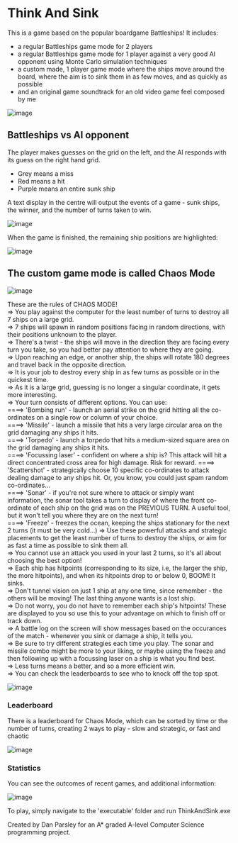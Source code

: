 # Think And Sink

This is a game based on the popular boardgame Battleships! It includes:
 - a regular Battleships game mode for 2 players
 - a regular Battleships game mode for 1 player against a very good AI opponent using Monte Carlo simulation techniques
 - a custom made, 1 player game mode where the ships move around the board, where the aim is to sink them in as few moves, and as quickly as possible
 - and an original game soundtrack for an old video game feel composed by me

![image](https://user-images.githubusercontent.com/117474143/224707546-1a6d154e-fe5d-4de2-8f30-6ff4793bcf25.png)

## Battleships vs AI opponent

The player makes guesses on the grid on the left, and the AI responds with its guess on the right hand grid.
- Grey means a miss
- Red means a hit
- Purple means an entire sunk ship  

A text display in the centre will output the events of a game - sunk ships, the winner, and the number of turns taken to win.

![image](https://user-images.githubusercontent.com/117474143/224710343-4d60d513-f711-4f89-ab7c-d8e8656b5b8d.png)

When the game is finished, the remaining ship positions are highlighted: 

![image](https://user-images.githubusercontent.com/117474143/224711697-e4aa12e7-3899-4bdf-88f0-0b3d22f54909.png)  


## The custom game mode is called Chaos Mode

![image](https://user-images.githubusercontent.com/117474143/224709072-51714f2a-ce6d-42fb-8524-cda21671754c.png)

These are the rules of CHAOS MODE!  
=> You play against the computer for the least number of turns to destroy all 7 ships on a large grid.  
=> 7 ships will spawn in random positions facing in random directions, with their positions unknown to the player.   
=> There's a twist - the ships will move in the direction they are facing every turn you take, so you had better pay attention to where they are going.  
=> Upon reaching an edge, or another ship, the ships will rotate 180 degrees and travel back in the opposite direction.  
=> It is your job to destroy every ship in as few turns as possible or in the quickest time.   
=> As it is a large grid, guessing is no longer a singular coordinate, it gets more interesting.  
=> Your turn consists of different options. You can use:  
====> 'Bombing run' - launch an aerial strike on the grid hitting all the co-ordinates on a single row or column of your choice.  
====> 'Missile' - launch a missile that hits a very large circular area on the grid damaging any ships it hits.   
====> 'Torpedo' - launch a torpedo that hits a medium-sized square area on the grid damaging any ships it hits.   
====> 'Focussing laser' - confident on where a ship is? This attack will hit a direct concentrated cross area for high damage. Risk for reward. 
====> 'Scattershot' - strategically choose 10 specific co-ordinates to attack dealing damage to any ships hit. Or, you know, you could just spam random co-ordinates...  
====> 'Sonar' - if you're not sure where to attack or simply want information, the sonar tool takes a turn to display of where the front co-ordinate of each ship on the grid was on the PREVIOUS TURN. A useful tool, but it won't tell you where they are on the next turn!   
====> 'Freeze' - freezes the ocean, keeping the ships stationary for the next 2 turns (it must be very cold...)
=> Use these powerful attacks and strategic placements to get the least number of turns to destroy the ships, or aim for as fast a time as possible to sink them all.   
=> You cannot use an attack you used in your last 2 turns, so it's all about choosing the best option!   
=> Each ship has hitpoints (corresponding to its size, i.e, the larger the ship, the more hitpoints), and when its hitpoints drop to or below 0, BOOM! It sinks.  
=> Don't tunnel vision on just 1 ship at any one time, since remember - the others will be moving! The last thing anyone wants is a lost ship.   
=> Do not worry, you do not have to remember each ship's hitpoints! These are displayed to you so use this to your advantage on which to finish off or track down.   
=> A battle log on the screen will show messages based on the occurances of the match - whenever you sink or damage a ship, it tells you.   
=> Be sure to try different strategies each time you play. The sonar and missile combo might be more to your liking, or maybe using the freeze and then following up with a focussing laser on a ship is what you find best.   
=> Less turns means a better, and so a more efficient win.    
=> You can check the leaderboards to see who to knock off the top spot.    
  
![image](https://user-images.githubusercontent.com/117474143/224713645-fab40b4b-6b0b-430c-872d-4dc718f2f4f7.png)   

### Leaderboard

There is a leaderboard for Chaos Mode, which can be sorted by time or the number of turns, creating 2 ways to play - slow and strategic, or fast and chaotic

![image](https://user-images.githubusercontent.com/117474143/224714204-0389dfbc-da23-4dd7-b2b1-dc0216667a16.png)

### Statistics

You can see the outcomes of recent games, and additional information:  

![image](https://user-images.githubusercontent.com/117474143/224714347-c7137302-b464-4096-80ad-81b865bbe361.png)  

To play, simply navigate to the 'executable' folder and run ThinkAndSink.exe  

Created by Dan Parsley for an A* graded A-level Computer Science programming project.
